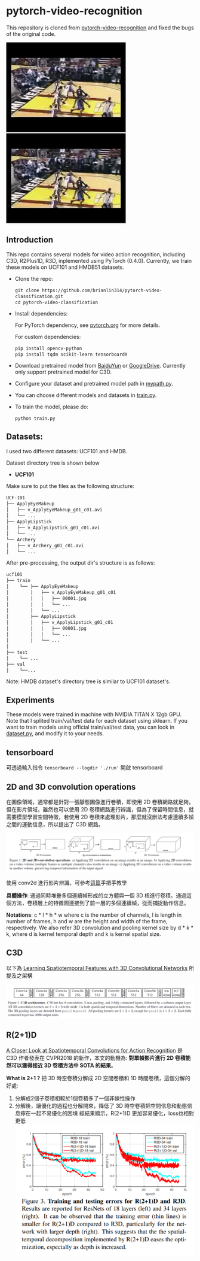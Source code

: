 # pytorch-video-recognition
This repository is cloned from [pytorch-video-recognition](https://github.com/jfzhang95/pytorch-video-recognition) and fixed the bugs of the original code.

![image](https://github.com/brianlin314/pytorch-video-classification/blob/master/assets/basketballdunk.gif)
![image](https://github.com/brianlin314/pytorch-video-classification/blob/master/assets/basketballdunk_p.gif)

## Introduction
This repo contains several models for video action recognition,
including C3D, R2Plus1D, R3D, inplemented using PyTorch (0.4.0).
Currently, we train these models on UCF101 and HMDB51 datasets.

- Clone the repo:
    ```Shell
    git clone https://github.com/brianlin314/pytorch-video-classification.git
    cd pytorch-video-classification
    ```

- Install dependencies:

    For PyTorch dependency, see [pytorch.org](https://pytorch.org/) for more details.

    For custom dependencies:
    ```Shell
    pip install opencv-python
    pip install tqdm scikit-learn tensorboardX
    ```

- Download pretrained model from [BaiduYun](https://pan.baidu.com/s/1saNqGBkzZHwZpG-A5RDLVw) or 
[GoogleDrive](https://drive.google.com/file/d/19NWziHWh1LgCcHU34geoKwYezAogv9fX/view?usp=sharing).
   Currently only support pretrained model for C3D.

- Configure your dataset and pretrained model path in
[mypath.py](https://github.com/brianlin314/pytorch-video-classification/blob/master/mypath.py).

- You can choose different models and datasets in
[train.py](https://github.com/brianlin314/pytorch-video-classification/blob/master/train.py).

- To train the model, please do:
    ```Shell
    python train.py
    ```

## Datasets:

I used two different datasets: UCF101 and HMDB.

Dataset directory tree is shown below

- **UCF101**

Make sure to put the files as the following structure:
  ```
  UCF-101
  ├── ApplyEyeMakeup
  │   ├── v_ApplyEyeMakeup_g01_c01.avi
  │   └── ...
  ├── ApplyLipstick
  │   ├── v_ApplyLipstick_g01_c01.avi
  │   └── ...
  └── Archery
  │   ├── v_Archery_g01_c01.avi
  │   └── ...
  ```
After pre-processing, the output dir's structure is as follows:
  ```
  ucf101
  ├── train
  │    └── ├── ApplyEyeMakeup
  │        │   ├── v_ApplyEyeMakeup_g01_c01
  │        │   │   ├── 00001.jpg
  │        │   │   └── ...
  │        │   └── ...
  │        ├── ApplyLipstick
  │        │   ├── v_ApplyLipstick_g01_c01
  │        │   │   ├── 00001.jpg
  │        │   │   └── ...
  │        │   └── ...
  │
  ├── test
  │    └── ...
  ├── val
  │    └──...
  ```

Note: HMDB dataset's directory tree is similar to UCF101 dataset's.

## Experiments
These models were trained in machine with NVIDIA TITAN X 12gb GPU. Note that I splited
train/val/test data for each dataset using sklearn. If you want to train models using
official train/val/test data, you can look in [dataset.py](https://github.com/brianlin314/pytorch-video-classification/blob/master/dataloaders/dataset.py), and modify it to your needs.

## tensorboard
可透過輸入指令 `tensorboard --logdir './run'` 開啟 tensorboard 

## 2D and 3D convolution operations
在圖像領域，通常都是針對一張靜態圖像進行卷積，即使用 2D 卷積網路就足夠，但在影片領域，雖然也可以使用 2D 卷積網路進行辨識，但為了保留時間信息，就需要模型學習空間特徵，若使用 2D 卷積來處理影片，那麼就沒辦法考慮連續多幀之間的運動信息，所以提出了 C3D 網路。

![image](https://github.com/brianlin314/pytorch-video-classification/blob/master/assets/3Dconvolution.png)

使用 conv2d 進行影片辨識，可參考[這篇](https://debuggercafe.com/action-recognition-in-videos-using-deep-learning-and-pytorch/)手把手教學

**具體操作**: 通過同時堆疊多個連續幀形成的立方體與一個 3D 核進行卷積。通過這個方法，卷積層上的特徵圖連接到了前一層的多個連續幀，從而捕捉動作信息。

**Notations**: c * l * h * w where c is the number of channels, l is length in number of frames, h and w are the height and width of the frame, respectively. We also refer 3D convolution and pooling kernel size by d * k * k, where d is kernel temporal depth and k is kernel spatial size.

## C3D 
以下為 [Learning Spatiotemporal Features with 3D Convolutional Networks](https://arxiv.org/abs/1412.0767) 所提及之架構

![image](https://github.com/brianlin314/pytorch-video-classification/blob/master/assets/C3D_structure.png)

## R(2+1)D
[A Closer Look at Spatiotemporal Convolutions for Action Recognition](https://openaccess.thecvf.com/content_cvpr_2018/html/Tran_A_Closer_Look_CVPR_2018_paper.html) 是 C3D 作者發表在 CVPR2018 的新作，本文的動機為: **對單幀影片進行 2D 卷積能然可以獲得接近 3D 卷積方法中 SOTA 的結果**。

**What is 2+1 ?**
把 3D 時空卷積分解成 2D 空間卷積和 1D 時間卷積，這個分解的好處:
1. 分解成2個子卷積相較於1個卷積多了一個非線性操作
2. 分解後，讓優化的過程也分解開來，降低了 3D 時空卷積把空間信息和動態信息擰在一起不易優化的困境
經結果顯示，R(2+1)D 更加容易優化，loss也相對更低 
![image](https://github.com/brianlin314/pytorch-video-classification/blob/master/assets/R(2%2B1)D_loss.png)

